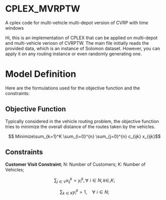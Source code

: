 # CPLEX_MVRPTW
A cplex code for multi-vehicle multi-depot version of CVRP with time windows

Hi, this is an implementation of CPLEX that can be applied on multi-depot and multi-vehicle veriosn of CVRPTW. The main file initially reads the provided data, which is an instance of Solomon dataset. However, you can apply it on any routing instance or even randomly generating one. 

# Model Definition
Here are the formulations used for the objective function and the constraints:

## Objective Function
Typically considered in the vehicle routing problem, the objective function tries to minimize the overall distance of the routes taken by the vehicles.

$$ Minimize\sum_{k=1}^K \sum_{i=0}^{n} \sum_{j=0}^{n} c_{ijk} x_{ijk}$$

## Constraints

**Customer Visit Constraint**;
N: Number of Customers;
K: Number of Vehicles;

$$ \sum_{j \in V }  x_{ij}^{k} = y_{i}^{k}, \forall \, \,  i \in N; \, k \in,  K; $$

$$\sum_{k \in K } y_{i}^{k} = 1, \quad \forall \, \,  i \in N; $$




